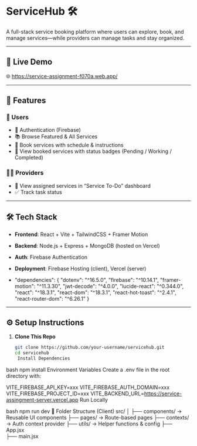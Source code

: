 # ServiceHub 🛠️

A full-stack service booking platform where users can explore, book, and manage services—while providers can manage tasks and stay organized.

---

## 🚀 Live Demo

🌐  https://service-assignment-f070a.web.app/

---

## 🧩 Features

### 👤 Users
- 🔐 Authentication (Firebase)
- 📚 Browse Featured & All Services
- 🛒 Book services with schedule & instructions
- 📄 View booked services with status badges (Pending / Working / Completed)

### 🧑‍🔧 Providers
- 🧭 View assigned services in “Service To-Do” dashboard
- ✅ Track task status

---

## 🛠️ Tech Stack

- **Frontend**: React + Vite + TailwindCSS + Framer Motion  
- **Backend**: Node.js + Express + MongoDB (hosted on Vercel)
- **Auth**: Firebase Authentication
- **Deployment**: Firebase Hosting (client), Vercel (server)

- "dependencies": {
    "dotenv": "^16.5.0",
    "firebase": "^10.14.1",
    "framer-motion": "^11.3.30",
    "jwt-decode": "^4.0.0",
    "lucide-react": "^0.344.0",
    "react": "^18.3.1",
    "react-dom": "^18.3.1",
    "react-hot-toast": "^2.4.1",
    "react-router-dom": "^6.26.1"
  }

---

## ⚙️ Setup Instructions

1. **Clone This Repo**
   ```bash
   git clone https://github.com/your-username/servicehub.git
   cd servicehub
    Install Dependencies

bash
npm install
Environment Variables Create a .env file in the root directory with:

VITE_FIREBASE_API_KEY=xxx
VITE_FIREBASE_AUTH_DOMAIN=xxx
VITE_FIREBASE_PROJECT_ID=xxx
VITE_BACKEND_URL=https://service-assingment-server.vercel.app
Run Locally

bash
npm run dev
📁 Folder Structure (Client)
src/
│
├── components/     → Reusable UI components
├── pages/          → Route-based pages
├── contexts/       → Auth context provider
├── utils/          → Helper functions & config
├── App.jsx         
├── main.jsx        
